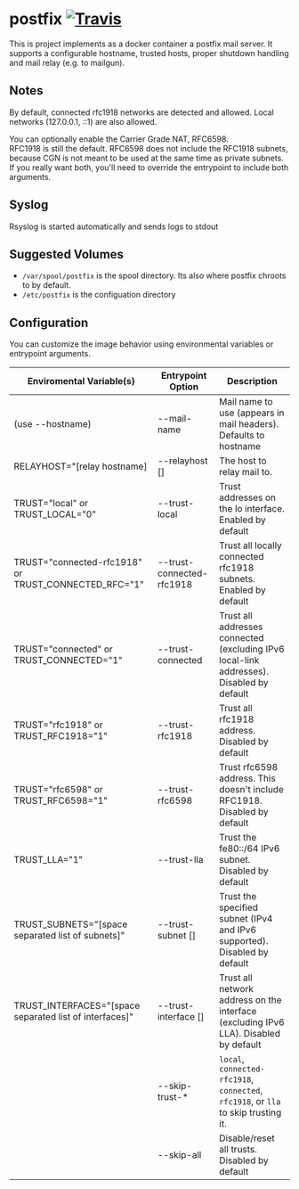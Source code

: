 # postfix [![Travis](https://img.shields.io/travis/cloudposse/postfix.svg)]()

This is project implements as a docker container a postfix mail server. It supports a configurable hostname, trusted hosts, proper
shutdown handling and mail relay (e.g. to mailgun).

## Notes

By default, connected rfc1918 networks are detected and allowed. Local networks 
(127.0.0.1, ::1) are also allowed.

You can optionally enable the Carrier Grade NAT, RFC6598.  
RFC1918 is still the default.  RFC6598 does not include the RFC1918 subnets, because
CGN is not meant to be used at the same time as private subnets.  If you really want 
both, you'll need to override the entrypoint to include both arguments.

## Syslog

Rsyslog is started automatically and sends logs to stdout

## Suggested Volumes

  * `/var/spool/postfix` is the spool directory. Its also where postfix chroots to by default.
  * `/etc/postfix` is the configuation directory
  
## Configuration

You can customize the image behavior using environmental variables or entrypoint
arguments.


| Enviromental Variable(s)                                | Entrypoint Option                                                                                      | Description                                                                              |
|---------------------------------------------------------|--------------------------------------------------------------------------------------------------------|------------------------------------------------------------------------------------------|
| (use --hostname)                                        | --mail-name                                                                                            | Mail name to use (appears in mail headers). Defaults to hostname                         |
| RELAYHOST="[relay hostname]                             | --relayhost []                                                                                         | The host to relay mail to.                                                               |
| TRUST="local" or TRUST_LOCAL="0"                        | --trust-local                                                                                          | Trust addresses on the lo interface. Enabled by default                                  |
| TRUST="connected-rfc1918" or TRUST_CONNECTED_RFC="1"    | --trust-connected-rfc1918                                                                              | Trust all locally connected rfc1918 subnets. Enabled by default                          |
| TRUST="connected" or TRUST_CONNECTED="1"                | --trust-connected                                                                                      | Trust all addresses connected (excluding IPv6 local-link addresses). Disabled by default |
| TRUST="rfc1918" or TRUST_RFC1918="1"                    | --trust-rfc1918                                                                                        | Trust all rfc1918 address. Disabled by default                                           |
| TRUST="rfc6598" or TRUST_RFC6598="1"                    | --trust-rfc6598                                                                                        | Trust rfc6598 address.   This doesn't include RFC1918.  Disabled by default              |
| TRUST_LLA="1"                                           | --trust-lla                                                                                            | Trust the fe80::/64 IPv6 subnet. Disabled by default                                     |
| TRUST_SUBNETS="[space separated list of subnets]"       | --trust-subnet []                                                                                      | Trust the specified subnet (IPv4 and IPv6 supported). Disabled by default                |
| TRUST_INTERFACES="[space separated list of interfaces]" | --trust-interface []                                                                                   | Trust all network address on the interface (excluding IPv6 LLA). Disabled by default     |
|                                                         | --skip-trust-*                                                                                         | `local`, `connected-rfc1918`, `connected`, `rfc1918`, or `lla` to skip trusting it.      |
|                                                         | --skip-all                                                                                             | Disable/reset all trusts. Disabled by default                                            |



